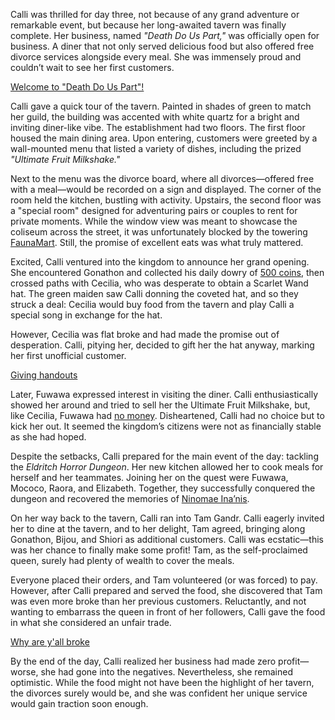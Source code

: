 Calli was thrilled for day three, not because of any grand adventure or remarkable event, but because her long-awaited tavern was finally complete. Her business, named *"Death Do Us Part,"* was officially open for business. A diner that not only served delicious food but also offered free divorce services alongside every meal. She was immensely proud and couldn’t wait to see her first customers.

[Welcome to "Death Do Us Part"!](#embed:https://www.youtube.com/live/efqkfe_5O0s?t=368)

Calli gave a quick tour of the tavern. Painted in shades of green to match her guild, the building was accented with white quartz for a bright and inviting diner-like vibe. The establishment had two floors. The first floor housed the main dining area. Upon entering, customers were greeted by a wall-mounted menu that listed a variety of dishes, including the prized *"Ultimate Fruit Milkshake."*

Next to the menu was the divorce board, where all divorces—offered free with a meal—would be recorded on a sign and displayed. The corner of the room held the kitchen, bustling with activity. Upstairs, the second floor was a "special room" designed for adventuring pairs or couples to rent for private moments. While the window view was meant to showcase the coliseum across the street, it was unfortunately blocked by the towering [FaunaMart](https://www.youtube.com/live/efqkfe_5O0s?feature=shared&t=753). Still, the promise of excellent eats was what truly mattered.

Excited, Calli ventured into the kingdom to announce her grand opening. She encountered Gonathon and collected his daily dowry of [500 coins](https://www.youtube.com/live/efqkfe_5O0s?feature=shared&t=2608), then crossed paths with Cecilia, who was desperate to obtain a Scarlet Wand hat. The green maiden saw Calli donning the coveted hat, and so they struck a deal: Cecilia would buy food from the tavern and play Calli a special song in exchange for the hat.

However, Cecilia was flat broke and had made the promise out of desperation. Calli, pitying her, decided to gift her the hat anyway, marking her first unofficial customer.

[Giving handouts](#embed:https://www.youtube.com/live/efqkfe_5O0s?t=2917)

Later, Fuwawa expressed interest in visiting the diner. Calli enthusiastically showed her around and tried to sell her the Ultimate Fruit Milkshake, but, like Cecilia, Fuwawa had [no money](https://www.youtube.com/live/efqkfe_5O0s?feature=shared&t=3995). Disheartened, Calli had no choice but to kick her out. It seemed the kingdom’s citizens were not as financially stable as she had hoped.

Despite the setbacks, Calli prepared for the main event of the day: tackling the *Eldritch Horror Dungeon*. Her new kitchen allowed her to cook meals for herself and her teammates. Joining her on the quest were Fuwawa, Mococo, Raora, and Elizabeth. Together, they successfully conquered the dungeon and recovered the memories of [Ninomae Ina’nis](https://www.youtube.com/live/efqkfe_5O0s?feature=shared&t=7707).

On her way back to the tavern, Calli ran into Tam Gandr. Calli eagerly invited her to dine at the tavern, and to her delight, Tam agreed, bringing along Gonathon, Bijou, and Shiori as additional customers. Calli was ecstatic—this was her chance to finally make some profit! Tam, as the self-proclaimed queen, surely had plenty of wealth to cover the meals.

Everyone placed their orders, and Tam volunteered (or was forced) to pay. However, after Calli prepared and served the food, she discovered that Tam was even more broke than her previous customers. Reluctantly, and not wanting to embarrass the queen in front of her followers, Calli gave the food in what she considered an unfair trade.

[Why are y'all broke](#embed:https://www.youtube.com/live/efqkfe_5O0s?feature=shared&t=10791)

By the end of the day, Calli realized her business had made zero profit—worse, she had gone into the negatives. Nevertheless, she remained optimistic. While the food might not have been the highlight of her tavern, the divorces surely would be, and she was confident her unique service would gain traction soon enough.
